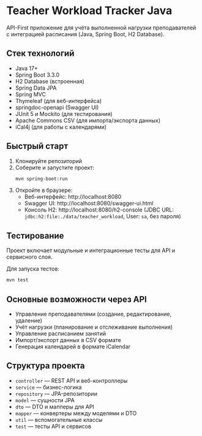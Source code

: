 # Teacher Workload Tracker Java

API-First приложение для учёта выполненной нагрузки преподавателей с интеграцией расписания (Java, Spring Boot, H2 Database).

## Стек технологий
- Java 17+
- Spring Boot 3.3.0
- H2 Database (встроенная)
- Spring Data JPA
- Spring MVC
- Thymeleaf (для веб-интерфейса)
- springdoc-openapi (Swagger UI)
- JUnit 5 и Mockito (для тестирования)
- Apache Commons CSV (для импорта/экспорта данных)
- iCal4j (для работы с календарями)

## Быстрый старт
1. Клонируйте репозиторий
2. Соберите и запустите проект:
   ```bash
   mvn spring-boot:run
   ```
3. Откройте в браузере:
   - Веб-интерфейс: http://localhost:8080
   - Swagger UI: http://localhost:8080/swagger-ui.html
   - Консоль H2: http://localhost:8080/h2-console (JDBC URL: `jdbc:h2:file:./data/teacher_workload`, User: `sa`, без пароля)

## Тестирование
Проект включает модульные и интеграционные тесты для API и сервисного слоя.

Для запуска тестов:
```bash
mvn test
```

## Основные возможности через API
- Управление преподавателями (создание, редактирование, удаление)
- Учёт нагрузки (планирование и отслеживание выполнения)
- Управление расписанием занятий
- Импорт/экспорт данных в CSV формате
- Генерация календарей в формате iCalendar

## Структура проекта
- `controller` — REST API и веб-контроллеры
- `service` — бизнес-логика
- `repository` — JPA-репозитории
- `model` — сущности JPA
- `dto` — DTO и мапперы для API
- `mapper` — конвертеры между моделями и DTO
- `util` — вспомогательные классы
- `test` — тесты API и сервисов
